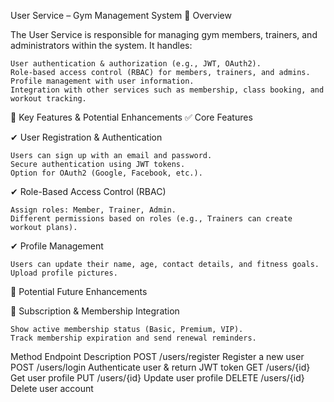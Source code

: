 User Service – Gym Management System
📌 Overview

The User Service is responsible for managing gym members, trainers, and administrators within the system. It handles:

    User authentication & authorization (e.g., JWT, OAuth2).
    Role-based access control (RBAC) for members, trainers, and admins.
    Profile management with user information.
    Integration with other services such as membership, class booking, and workout tracking.

🔧 Key Features & Potential Enhancements
✅ Core Features

✔ User Registration & Authentication

    Users can sign up with an email and password.
    Secure authentication using JWT tokens.
    Option for OAuth2 (Google, Facebook, etc.).

✔ Role-Based Access Control (RBAC)

    Assign roles: Member, Trainer, Admin.
    Different permissions based on roles (e.g., Trainers can create workout plans).

✔ Profile Management

    Users can update their name, age, contact details, and fitness goals.
    Upload profile pictures.

🚀 Potential Future Enhancements

🔹 Subscription & Membership Integration

    Show active membership status (Basic, Premium, VIP).
    Track membership expiration and send renewal reminders.

Method	Endpoint	Description
POST	/users/register	Register a new user
POST	/users/login	Authenticate user & return JWT token
GET	/users/{id}	Get user profile
PUT	/users/{id}	Update user profile
DELETE	/users/{id}	Delete user account



